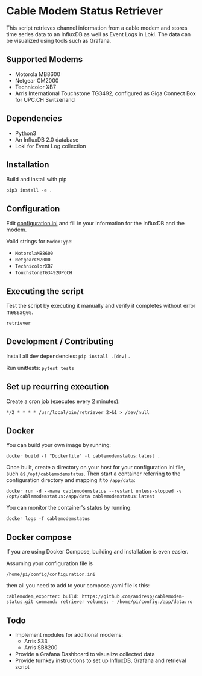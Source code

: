 # Cable Modem Status Retriever

This script retrieves channel information from a cable modem and stores time series data to an InfluxDB as well as Event Logs in Loki. The data can be visualized using tools such as Grafana.

## Supported Modems

* Motorola MB8600
* Netgear CM2000
* Technicolor XB7
* Arris International Touchstone TG3492, configured as Giga Connect Box for UPC.CH Switzerland

## Dependencies

* Python3
* An InfluxDB 2.0 database
* Loki for Event Log collection

## Installation

Build and install with pip

`pip3 install -e .`

## Configuration

Edit [configuration.ini](./configuration.ini) and fill in your information for the InfluxDB and the modem.

Valid strings for `ModemType`:

* `MotorolaMB8600`
* `NetgearCM2000`
* `TechnicolorXB7`
* `TouchstoneTG3492UPCCH`

## Executing the script

Test the script by executing it manually and verify it completes without error messages.

`retriever`

## Development / Contributing

Install all dev dependencies: `pip install .[dev]` .

Run unittests: `pytest tests`

## Set up recurring execution

Create a cron job (executes every 2 minutes):

`*/2 * * * * /usr/local/bin/retriever 2>&1 > /dev/null`

## Docker

You can build your own image by running:

`docker build -f "Dockerfile" -t cablemodemstatus:latest .`

Once built, create a directory on your host for your configuration.ini file, such as `/opt/cablemodemstatus`. Then start a container referring to the configuration directory and mapping it to `/app/data`:

`docker run -d --name cablemodemstatus --restart unless-stopped -v /opt/cablemodemstatus:/app/data cablemodemstatus:latest`

You can monitor the container's status by running:

`docker logs -f cablemodemstatus`

## Docker compose

If you are using Docker Compose, building and installation is even easier. 

Assuming your configuration file is 

`/home/pi/config/configuration.ini`

then all you need to add to your compose.yaml file is this:

`
  cablemodem_exporter:
     build: https://github.com/andresp/cablemodem-status.git
     command: retriever
     volumes:
       - /home/pi/config:/app/data:ro
`

## Todo

* Implement modules for additional modems:
  * Arris S33
  * Arris SB8200
* Provide a Grafana Dashboard to visualize collected data
* Provide turnkey instructions to set up InfluxDB, Grafana and retrieval script

